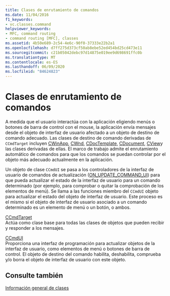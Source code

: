```yaml
---
title: Clases de enrutamiento de comandos
ms.date: 11/04/2016
f1_keywords:
- vc.classes.command
helpviewer_keywords:
- MFC, command routing
- command routing [MFC], classes
ms.assetid: 4b50e689-2c54-4e6c-90f0-37333e22b2a1
ms.openlocfilehash: d7ff275d373cf50ab8ebe52ed454bd25cd473e11
ms.sourcegitcommit: c21b05042debc97d14875e019ee9d698691ffc0b
ms.translationtype: MT
ms.contentlocale: es-ES
ms.lasthandoff: 06/09/2020
ms.locfileid: "84624823"
---
```

# <a name="command-routing-classes"></a>Clases de enrutamiento de comandos

A medida que el usuario interactúa con la aplicación eligiendo menús o botones de barra de control con el mouse, la aplicación envía mensajes desde el objeto de interfaz de usuario afectado a un objeto de destino de comando adecuado. Las clases de destino de comando derivadas de `CCmdTarget` incluyen [CWinApp](reference/cwinapp-class.md), [CWnd](reference/cwnd-class.md), [CDocTemplate](reference/cdoctemplate-class.md), [CDocument](reference/cdocument-class.md), [CView](reference/cview-class.md)y las clases derivadas de ellas. El marco de trabajo admite el enrutamiento automático de comandos para que los comandos se puedan controlar por el objeto más adecuado actualmente en la aplicación.

Un objeto de clase `CCmdUI` se pasa a los controladores de la interfaz de usuario de comandos de actualización ([ON_UPDATE_COMMAND_UI](reference/message-map-macros-mfc.md#on_update_command_ui)) para que pueda actualizar el estado de la interfaz de usuario para un comando determinado (por ejemplo, para comprobar o quitar la comprobación de los elementos de menú). Se llama a las funciones miembro del `CCmdUI` objeto para actualizar el estado del objeto de interfaz de usuario. Este proceso es el mismo si el objeto de interfaz de usuario asociado a un comando determinado es un elemento de menú o un botón, o ambos.

[CCmdTarget](reference/ccmdtarget-class.md)<br/>
Actúa como clase base para todas las clases de objetos que pueden recibir y responder a los mensajes.

[CCmdUI](reference/ccmdui-class.md)<br/>
Proporciona una interfaz de programación para actualizar objetos de la interfaz de usuario, como elementos de menú o botones de barra de control. El objeto de destino del comando habilita, deshabilita, comprueba y/o borra el objeto de interfaz de usuario con este objeto.

## <a name="see-also"></a>Consulte también

[Información general de clases](class-library-overview.md)

